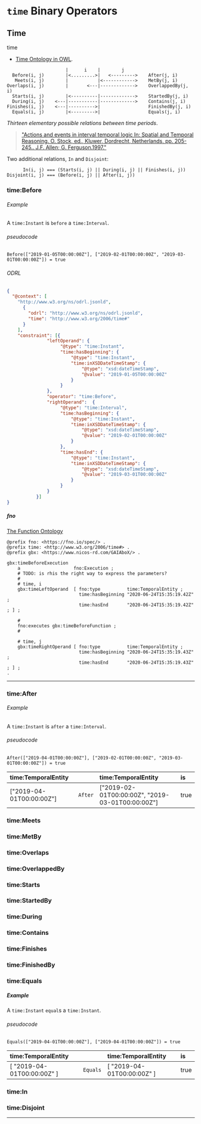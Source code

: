 # `time` Binary Operators

## Time

time
- [Time Ontology in OWL](https://www.w3.org/TR/owl-time/).



```text
                      |      i    |        j
  Before(i, j)        |<.........>|   <--------->    After(j, i)
   Meets(i, j)        |           |<------------>    MetBy(j, i)
Overlaps(i, j)        |       <---|------------->    OverlappedBy(j, i)
  Starts(i, j)        |<----------|------------->    StartedBy(j, i)
  During(i, j)    <---|-----------|------------->    Contains(j, i)
Finishes(i, j)    <---|---------->|                  FinishedBy(j, i)
  Equals(i, j)        |<--------->|                  Equals(j, i)
```

*Thirteen elementary possible relations between time periods*.

> ["Actions and events in interval temporal logic In: Spatial and
 Temporal Reasoning. O. Stock, ed., Kluwer, Dordrecht, Netherlands,
 pp. 205-245.. J.F. Allen; G. Ferguson.1997."](http://dx.doi.org/10.1007/978-0-585-28322-7_7)

Two additional relations, `In` and `Disjoint`:

```pseudocode
      In(i, j) === (Starts(i, j) || During(i, j) || Finishes(i, j))
Disjoint(i, j) === (Before(i, j) || After(i, j))
```

### time:Before

###### Example
A `time:Instant` is `before` a `time:Interval`.

###### pseudocode
```pseudocode
Before(["2019-01-05T00:00:00Z"], ["2019-02-01T00:00:00Z", "2019-03-01T00:00:00Z"]) = true
```

###### ODRL
```json
{
  "@context": [
    "http://www.w3.org/ns/odrl.jsonld",
      {
        "odrl": "http://www.w3.org/ns/odrl.jsonld",
        "time": "http://www.w3.org/2006/time#"
      }
    ],
    "constraint": [{
               "leftOperand": {
                    "@type": "time:Instant",
                    "time:hasBeginning": {
                        "@type": "time:Instant",
                        "time:inXSDDateTimeStamp": {
                            "@type": "xsd:dateTimeStamp",
                            "@value": "2019-01-05T00:00:00Z"
                        }
                    }
               },
               "operator": "time:Before",
               "rightOperand":  {
                    "@type": "time:Interval",
                    "time:hasBeginning": {
                        "@type": "time:Instant",
                        "time:inXSDDateTimeStamp": {
                            "@type": "xsd:dateTimeStamp",
                            "@value": "2019-02-01T00:00:00Z"
                        }
                    },
                    "time:hasEnd": {
                        "@type": "time:Instant",
                        "time:inXSDDateTimeStamp": {
                            "@type": "xsd:dateTimeStamp",
                            "@value": "2019-03-01T00:00:00Z"
                        }
                    }
               }
           }]
}
```

##### fno

[The Function Ontology](https://fno.io/spec/)

```turtle
@prefix fno: <https://fno.io/spec/> .
@prefix time: <http://www.w3.org/2006/time#> .
@prefix gbx: <https://www.nicos-rd.com/GAIAboX/> .

gbx:timeBeforeExecution
    a                    fno:Execution ;
    # TODO: is rhis the right way to express the parameters?
    #
    # time, i
    gbx:timeLeftOperand  [ fno:type          time:TemporalEntity ;
                           time:hasBeginning "2020-06-24T15:35:19.42Z" ;
                           time:hasEnd       "2020-06-24T15:35:19.42Z" ; ] ;

    #
    fno:executes gbx:timeBeforeFunction ;
    #

    # time, j
    gbx:timeRightOperand [ fno:type          time:TemporalEntity ;
                           time:hasBeginning "2020-06-24T15:35:19.43Z" ;
                           time:hasEnd       "2020-06-24T15:35:19.43Z" ; ] ;
.
```

---

### time:After

###### Example
A `time:Instant` is `after` a `time:Interval`.

###### pseudocode
```pseudocode
After(["2019-04-01T00:00:00Z"], ["2019-02-01T00:00:00Z", "2019-03-01T00:00:00Z"]) = true
```

| time:TemporalEntity  |   | time:TemporalEntity | is |
| :--- | --- | :--- | :--- |
| ["2019-04-01T00:00:00Z"] | `After`     | ["2019-02-01T00:00:00Z", "2019-03-01T00:00:00Z"] | true   |

### time:Meets
### time:MetBy
### time:Overlaps
### time:OverlappedBy
### time:Starts
### time:StartedBy
### time:During
### time:Contains
### time:Finishes
### time:FinishedBy

### time:Equals

##### Example

A `time:Instant` `equal`s a `time:Instant`.

###### pseudocode
```pseudocode
Equals(["2019-04-01T00:00:00Z"], ["2019-04-01T00:00:00Z"]) = true
```

| time:TemporalEntity  |   | time:TemporalEntity | is |  
|:---|---|:---|:---|
| [ "2019-04-01T00:00:00Z" ] | `Equals`     | [ "2019-04-01T00:00:00Z" ] | true   |

### time:In
### time:Disjoint

---